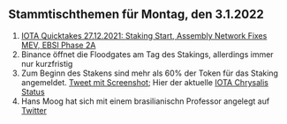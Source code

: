 ## Stammtischthemen für Montag, den 3.1.2022

1. [IOTA Quicktakes 27.12.2021: Staking Start, Assembly Network Fixes MEV, EBSI Phase 2A](https://www.youtube.com/watch?v=nmGmi9TXH7o)
2. Binance öffnet die Floodgates am Tag des Stakings, allerdings immer nur kurzfristig
3. Zum Beginn des Stakens sind mehr als 60% der Token für das Staking angemeldet. [Tweet mit Screenshot](https://twitter.com/Vrom14286662/status/1475801963539226626?s=20); Hier der aktuelle [IOTA Chrysalis Status](https://chrysalis.iota.org/status)
4. Hans Moog hat sich mit einem brasilianischn Professor angelegt auf [Twitter](https://twitter.com/hus_qy/status/1383766171736961033?s=20)
